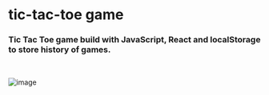 # tic-tac-toe game

### Tic Tac Toe game build with JavaScript, React and localStorage to store history of games.
</br>

![image](https://user-images.githubusercontent.com/26104823/73582070-a3da6b00-4459-11ea-859e-17fbe1e5b2ed.png)
